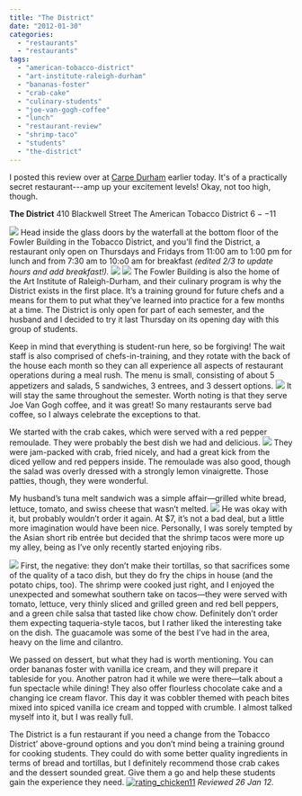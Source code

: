 ```yaml
---
title: "The District"
date: "2012-01-30"
categories: 
  - "restaurants"
  - "restaurants"
tags: 
  - "american-tobacco-district"
  - "art-institute-raleigh-durham"
  - "bananas-foster"
  - "crab-cake"
  - "culinary-students"
  - "joe-van-gogh-coffee"
  - "lunch"
  - "restaurant-review"
  - "shrimp-taco"
  - "students"
  - "the-district"
---
```


I posted this review over at [Carpe Durham](http://carpedurham.com "Carpe Durham") earlier today. It's of a practically secret restaurant---amp up your excitement levels! Okay, not too high, though.

**The District** 410 Blackwell Street The American Tobacco District $6--$11

[![](http://carpedurham.com/wp-content/uploads/2012/01/thedistrict02.jpg)](http://www.thegourmez.com/2013/01/travelogue-a-day-in-ellensburg/img_7578/) Head inside the glass doors by the waterfall at the bottom floor of the Fowler Building in the Tobacco District, and you’ll find the District, a restaurant only open on Thursdays and Fridays from 11:00 am to 1:00 pm for lunch and from 7:30 am to 10:o0 am for breakfast _(edited 2/3 to update hours and add breakfast!)._ [![](http://carpedurham.com/wp-content/uploads/2012/01/thedistrict01.jpg)](http://www.thegourmez.com/2013/01/travelogue-a-day-in-ellensburg/img_7576/) [![](http://carpedurham.com/wp-content/uploads/2012/01/thedistrict04.jpg)](http://www.thegourmez.com/2013/01/travelogue-a-day-in-ellensburg/img_7581/) The Fowler Building is also the home of the Art Institute of Raleigh-Durham, and their culinary program is why the District exists in the first place. It’s a training ground for future chefs and a means for them to put what they’ve learned into practice for a few months at a time. The District is only open for part of each semester, and the husband and I decided to try it last Thursday on its opening day with this group of students.

Keep in mind that everything is student-run here, so be forgiving! The wait staff is also comprised of chefs-in-training, and they rotate with the back of the house each month so they can all experience all aspects of restaurant operations during a meal rush. The menu is small, consisting of about 5 appetizers and salads, 5 sandwiches, 3 entrees, and 3 dessert options. [![](http://carpedurham.com/wp-content/uploads/2012/01/thedistrict03.jpg)](http://www.thegourmez.com/2013/01/travelogue-a-day-in-ellensburg/img_7579/) It will stay the same throughout the semester. Worth noting is that they serve Joe Van Gogh coffee, and it was great! So many restaurants serve bad coffee, so I always celebrate the exceptions to that.

We started with the crab cakes, which were served with a red pepper remoulade. They were probably the best dish we had and delicious. [![](http://carpedurham.com/wp-content/uploads/2012/01/thedistrict05.jpg)](http://www.thegourmez.com/2013/01/travelogue-a-day-in-ellensburg/img_7564/) They were jam-packed with crab, fried nicely, and had a great kick from the diced yellow and red peppers inside. The remoulade was also good, though the salad was overly dressed with a strongly lemon vinaigrette. Those patties, though, they were wonderful.

My husband’s tuna melt sandwich was a simple affair—grilled white bread, lettuce, tomato, and swiss cheese that wasn’t melted. [![](http://carpedurham.com/wp-content/uploads/2012/01/thedistrict06.jpg)](http://www.thegourmez.com/2013/01/travelogue-a-day-in-ellensburg/img_7571/) He was okay with it, but probably wouldn’t order it again. At $7, it’s not a bad deal, but a little more imagination would have been nice. Personally, I was sorely tempted by the Asian short rib entrée but decided that the shrimp tacos were more up my alley, being as I’ve only recently started enjoying ribs.

[![](http://carpedurham.com/wp-content/uploads/2012/01/thedistrict07.jpg)](http://www.thegourmez.com/2013/01/travelogue-a-day-in-ellensburg/img_7574/) First, the negative: they don’t make their tortillas, so that sacrifices some of the quality of a taco dish, but they do fry the chips in house (and the potato chips, too). The shrimp were cooked just right, and I enjoyed the unexpected and somewhat southern take on tacos—they were served with tomato, lettuce, very thinly sliced and grilled green and red bell peppers, and a green chile salsa that tasted like chow chow. Definitely don’t order them expecting taqueria-style tacos, but I rather liked the interesting take on the dish. The guacamole was some of the best I’ve had in the area, heavy on the lime and cilantro.

We passed on dessert, but what they had is worth mentioning. You can order bananas foster with vanilla ice cream, and they will prepare it tableside for you. Another patron had it while we were there—talk about a fun spectacle while dining! They also offer flourless chocolate cake and a changing ice cream flavor. This day it was cobbler themed with peach bites mixed into spiced vanilla ice cream and topped with crumble. I almost talked myself into it, but I was really full.

The District is a fun restaurant if you need a change from the Tobacco District’ above-ground options and you don’t mind being a training ground for cooking students. They could do with some better quality ingredients in terms of bread and tortillas, but I definitely recommend those crab cakes and the dessert sounded great. Give them a go and help these students gain the experience they need. [![](http://s3.amazonaws.com/thegourmez-wpmedia/2009/02/rating_chicken11.gif "rating_chicken11")](http://s3.amazonaws.com/thegourmez-wpmedia/2009/02/rating_chicken11.gif) _Reviewed 26 Jan 12._
